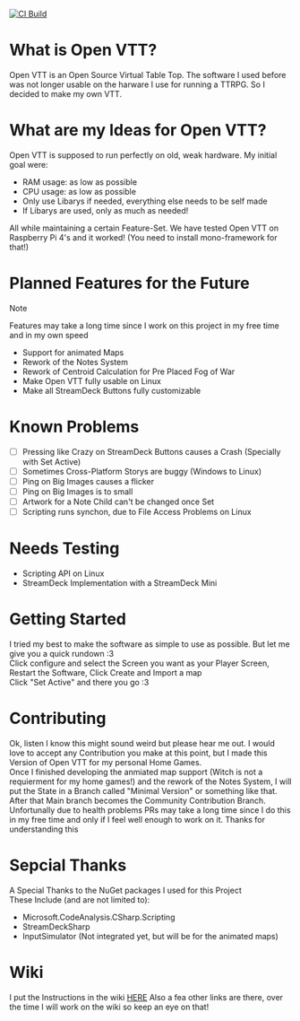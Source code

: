 [![CI Build](https://github.com/IceUnicorn93/Open-VTT/actions/workflows/Build%20and%20Publish%20Open%20VTT.yml/badge.svg?branch=main)](https://github.com/IceUnicorn93/Open-VTT/actions/workflows/Build%20and%20Publish%20Open%20VTT.yml)

# What is Open VTT?

Open VTT is an Open Source Virtual Table Top.
The software I used before was not longer usable on the harware I use for running a TTRPG.
So I decided to make my own VTT.

# What are my Ideas for Open VTT?

Open VTT is supposed to run perfectly on old, weak hardware.
My initial goal were:
- RAM usage: as low as possible
- CPU usage: as low as possible
- Only use Libarys if needed, everything else needs to be self made
- If Libarys are used, only as much as needed!

All while maintaining a certain Feature-Set.
We have tested Open VTT on Raspberry Pi 4's and it worked! (You need to install mono-framework for that!)

# Planned Features for the Future

> [!NOTE]
> Features may take a long time since I work on this project in my free time and in my own speed

- Support for animated Maps
- Rework of the Notes System
- Rework of Centroid Calculation for Pre Placed Fog of War
- Make Open VTT fully usable on Linux
- Make all StreamDeck Buttons fully customizable

# Known Problems

- [ ] Pressing like Crazy on StreamDeck Buttons causes a Crash (Specially with Set Active)
- [ ] Sometimes Cross-Platform Storys are buggy (Windows to Linux)
- [ ] Ping on Big Images causes a flicker
- [ ] Ping on Big Images is to small
- [ ] Artwork for a Note Child can't be changed once Set
- [ ] Scripting runs synchon, due to File Access Problems on Linux

# Needs Testing

- Scripting API on Linux
- StreamDeck Implementation with a StreamDeck Mini

# Getting Started

I tried my best to make the software as simple to use as possible. But let me give you a quick rundown :3 <br>
Click configure and select the Screen you want as your Player Screen, Restart the Software, Click Create and Import a map <br>
Click "Set Active" and there you go :3

# Contributing

Ok, listen I know this might sound weird but please hear me out. I would love to accept any Contribution you make at this point, but I made this Version of Open VTT for my personal Home Games.<br>
Once I finished developing the anmiated map support (Witch is not a requierment for my home games!) and the rework of the Notes System, I will put the State in a Branch called "Minimal Version" or something like that. <br>
After that Main branch becomes the Community Contribution Branch. Unfortunally due to health problems PRs may take a long time since I do this in my free time and only if I feel well enough to work on it. Thanks for understanding this

# Sepcial Thanks

A Special Thanks to the NuGet packages I used for this Project <br>
These Include (and are not limited to):
- Microsoft.CodeAnalysis.CSharp.Scripting
- StreamDeckSharp
- InputSimulator (Not integrated yet, but will be for the animated maps)

# Wiki

I put the Instructions in the wiki [HERE](https://github.com/IceUnicorn93/Open-VTT/wiki)
Also a fea other links are there, over the time I will work on the wiki so keep an eye on that!
